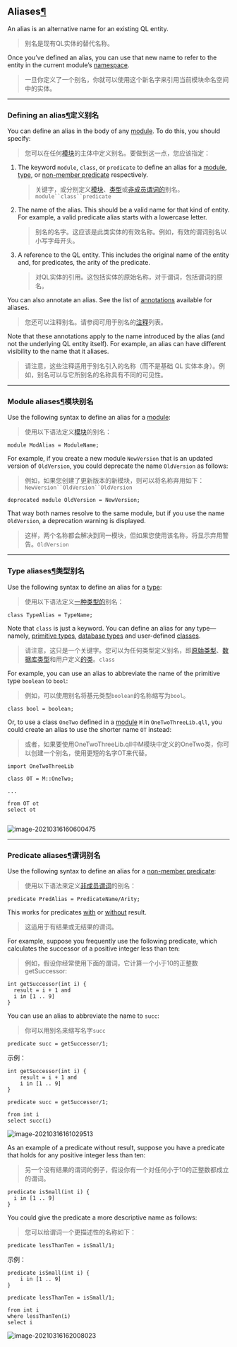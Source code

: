 ## Aliases[¶](https://codeql.github.com/docs/ql-language-reference/aliases/#aliases)

An alias is an alternative name for an existing QL entity.

> 别名是现有QL实体的替代名称。

Once you’ve defined an alias, you can use that new name to refer to the entity in the current module’s [namespace](https://codeql.github.com/docs/ql-language-reference/name-resolution/#namespaces).

> 一旦你定义了一个别名，你就可以使用这个新名字来引用当前模块命名空间中的实体。

---

### Defining an alias[¶](https://codeql.github.com/docs/ql-language-reference/aliases/#defining-an-alias)定义别名

You can define an alias in the body of any [module](https://codeql.github.com/docs/ql-language-reference/modules/#modules). To do this, you should specify:

> 您可以在任何[模块](https://codeql.github.com/docs/ql-language-reference/modules/#modules)的主体中定义别名。要做到这一点，您应该指定：

1. The keyword `module`, `class`, or `predicate` to define an alias for a [module](https://codeql.github.com/docs/ql-language-reference/modules/#modules), [type](https://codeql.github.com/docs/ql-language-reference/types/#types), or [non-member predicate](https://codeql.github.com/docs/ql-language-reference/predicates/#non-member-predicates) respectively.

    > 关键字，或分别定义[模块](https://codeql.github.com/docs/ql-language-reference/modules/#modules)、[类型](https://codeql.github.com/docs/ql-language-reference/types/#types)或[非成员谓词的](https://codeql.github.com/docs/ql-language-reference/predicates/#non-member-predicates)别名。`module``class``predicate`

2. The name of the alias. This should be a valid name for that kind of entity. For example, a valid predicate alias starts with a lowercase letter.

    > 别名的名字。这应该是此类实体的有效名称。例如，有效的谓词别名以小写字母开头。

3. A reference to the QL entity. This includes the original name of the entity and, for predicates, the arity of the predicate.

    > 对QL实体的引用。这包括实体的原始名称，对于谓词，包括谓词的原名。

You can also annotate an alias. See the list of [annotations](https://codeql.github.com/docs/ql-language-reference/annotations/#annotations-overview) available for aliases.

> 您还可以注释别名。请参阅可用于别名的[注释](https://codeql.github.com/docs/ql-language-reference/annotations/#annotations-overview)列表。

Note that these annotations apply to the name introduced by the alias (and not the underlying QL entity itself). For example, an alias can have different visibility to the name that it aliases.

> 请注意，这些注释适用于别名引入的名称（而不是基础 QL 实体本身）。例如，别名可以与它所别名的名称具有不同的可见性。

----

### Module aliases[¶](https://codeql.github.com/docs/ql-language-reference/aliases/#module-aliases)模块别名

Use the following syntax to define an alias for a [module](https://codeql.github.com/docs/ql-language-reference/modules/#modules):

> 使用以下语法定义[模块](https://codeql.github.com/docs/ql-language-reference/modules/#modules)的别名：

```
module ModAlias = ModuleName;
```

For example, if you create a new module `NewVersion` that is an updated version of `OldVersion`, you could deprecate the name `OldVersion` as follows:

> 例如，如果您创建了更新版本的新模块，则可以将名称弃用如下：`NewVersion``OldVersion``OldVersion`

```
deprecated module OldVersion = NewVersion;
```

That way both names resolve to the same module, but if you use the name `OldVersion`, a deprecation warning is displayed.

> 这样，两个名称都会解决到同一模块，但如果您使用该名称，将显示弃用警告。`OldVersion`

----

### Type aliases[¶](https://codeql.github.com/docs/ql-language-reference/aliases/#type-aliases)类型别名

Use the following syntax to define an alias for a [type](https://codeql.github.com/docs/ql-language-reference/types/#types):

> 使用以下语法定义[一种类型的](https://codeql.github.com/docs/ql-language-reference/types/#types)别名：

```
class TypeAlias = TypeName;
```

Note that `class` is just a keyword. You can define an alias for any type—namely, [primitive types](https://codeql.github.com/docs/ql-language-reference/types/#primitive-types), [database types](https://codeql.github.com/docs/ql-language-reference/types/#database-types) and user-defined [classes](https://codeql.github.com/docs/ql-language-reference/types/#classes).

> 请注意，这只是一个关键字。您可以为任何类型定义别名，即[原始类型](https://codeql.github.com/docs/ql-language-reference/types/#primitive-types)、[数据库类型](https://codeql.github.com/docs/ql-language-reference/types/#database-types)和用户定义[的类](https://codeql.github.com/docs/ql-language-reference/types/#classes)。`class`

For example, you can use an alias to abbreviate the name of the primitive type `boolean` to `bool`:

> 例如，可以使用别名将基元类型`boolean`的名称缩写为`bool`。

```
class bool = boolean;
```

Or, to use a class `OneTwo` defined in a [module](https://codeql.github.com/docs/ql-language-reference/modules/#explicit-modules) `M` in `OneTwoThreeLib.qll`, you could create an alias to use the shorter name `OT` instead:

> 或者，如果要使用OneTwoThreeLib.qll中M模块中定义的OneTwo类，你可以创建一个别名，使用更短的名字OT来代替。

```ql
import OneTwoThreeLib

class OT = M::OneTwo;

...

from OT ot
select ot


```

![image-20210316160600475](https://gitee.com/samny/images/raw/master/0u06er0ec/0u06er0ec.png)

----



### Predicate aliases[¶](https://codeql.github.com/docs/ql-language-reference/aliases/#predicate-aliases)谓词别名

Use the following syntax to define an alias for a [non-member predicate](https://codeql.github.com/docs/ql-language-reference/predicates/#non-member-predicates):

> 使用以下语法来定义[非成员谓词](https://codeql.github.com/docs/ql-language-reference/predicates/#non-member-predicates)的别名：

```
predicate PredAlias = PredicateName/Arity;
```

This works for predicates [with](https://codeql.github.com/docs/ql-language-reference/predicates/#predicates-with-result) or [without](https://codeql.github.com/docs/ql-language-reference/predicates/#predicates-without-result) result.

> 这适用于有结果或无结果的谓词。

For example, suppose you frequently use the following predicate, which calculates the successor of a positive integer less than ten:

> 例如，假设你经常使用下面的谓词，它计算一个小于10的正整数getSuccessor:

```
int getSuccessor(int i) {
  result = i + 1 and
  i in [1 .. 9]
}
```

You can use an alias to abbreviate the name to `succ`:

> 你可以用别名来缩写名字`succ`

```
predicate succ = getSuccessor/1;
```

示例：

```
int getSuccessor(int i) {
    result = i + 1 and
    i in [1 .. 9]
}

predicate succ = getSuccessor/1;

from int i
select succ(i)
```

![image-20210316161029513](https://gitee.com/samny/images/raw/master/29u10er29ec/29u10er29ec.png)

As an example of a predicate without result, suppose you have a predicate that holds for any positive integer less than ten:

> 另一个没有结果的谓词的例子，假设你有一个对任何小于10的正整数都成立的谓词。

```
predicate isSmall(int i) {
  i in [1 .. 9]
}
```

You could give the predicate a more descriptive name as follows:

>您可以给谓词一个更描述性的名称如下：

```
predicate lessThanTen = isSmall/1;
```

示例：

```
predicate isSmall(int i) {
    i in [1 .. 9]
}

predicate lessThanTen = isSmall/1;

from int i
where lessThanTen(i)
select i
```



![image-20210316162008023](https://gitee.com/samny/images/raw/master/8u20er8ec/8u20er8ec.png)

